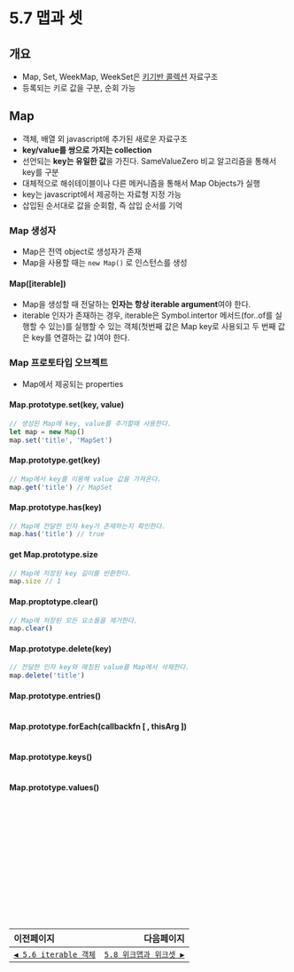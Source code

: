 # 5.7 맵과 셋   

## 개요
- Map, Set, WeekMap, WeekSet은 [키기반 콜렉션](https://tc39.es/ecma262/#sec-keyed-collections) 자료구조
- 등록되는 키로 값을 구분, 순회 가능

## Map
- 객체, 배열 외 javascript에 추가된 새로운 자료구조
- **key/value를 쌍으로 가지는 collection**
- 선언되는 **key는 유일한 값**을 가진다. SameValueZero 비교 알고리즘을 통해서 key를 구분
- 대체적으로 해쉬테이블이나 다른 메커니즘을 통해서 Map Objects가 실행
- key는 javascript에서 제공하는 자료형 지정 가능
- 삽입된 순서대로 값을 순회함, 즉 삽입 순서를 기억

### Map 생성자
- Map은 전역 object로 생성자가 존재
- Map을 사용할 때는 `new Map()` 로 인스턴스를 생성

#### Map([iterable])
- Map을 생성할 때 전달하는 **인자는 항상 iterable argument**여야 한다.
- iterable 인자가 존재하는 경우, iterable은 Symbol.intertor 메서드(for..of를 실행할 수 있는)를 실행할 수 있는 객체(첫번째 값은 Map key로 사용되고 두 번째 값은 key를 연결하는 값 )여야 한다.

### Map 프로토타입 오브젝트
- Map에서 제공되는 properties

#### Map.prototype.set(key, value)
```javascript
// 생성된 Map에 key, value를 추가할때 사용한다.
let map = new Map()
map.set('title', 'MapSet')
```

#### Map.prototype.get(key)
```javascript
// Map에서 key를 이용해 value 값을 가져온다.
map.get('title') // MapSet
```

#### Map.prototype.has(key)
```javascript
// Map에 전달한 인자 key가 존재하는지 확인한다.
map.has('title') // true
```

#### get Map.prototype.size
```javascript
// Map에 저장된 key 길이를 반환한다.
map.size // 1
```

#### Map.proptotype.clear()
```javascript
// Map에 저장된 모든 요소들을 제거한다.
map.clear()
```

#### Map.prototype.delete(key)
```javascript
// 전달한 인자 key와 매칭된 value를 Map에서 삭제한다.
map.delete('title')
```

#### Map.prototype.entries()
```javascript
```

#### Map.prototype.forEach(callbackfn [ , thisArg ])
```javascript
```

#### Map.prototype.keys()
```javascript
```

#### Map.prototype.values()
```javascript
```
　   
　   
　   
　   
　   
　   
---   
|이전페이지|다음페이지|
|:---|---:|
|[`◀ 5.6 iterable 객체`](./5.6_iterable.md)|[`5.8 위크맵과 위크셋 ▶`](./5.8_weakmap-weakset.md)|
